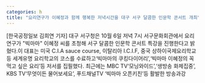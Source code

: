 ```yaml
---
categories: h
title: "요리연구가 이혜정과 함께 행복한 저녁시간을 대구 서구 달콤한 인문학 콘서트 개최"
---
```

[한국공정일보 김희연 기자] 대구 서구청은 10월 6일 저녁 7시 서구문화회관에서 요리연구가 "빅마마" 이혜정 씨를 초청해 서구 달콤한 인문학 콘서트 특강을 진행한다고 밝혔다.이 대표는 미국 C.I.A sauce course, 이탈리아 I.C.I.F, 중국 상하이국제요리학교 등 세계유명 요리학교의 코스를 수료하고‘빅마마의 쿠킹다이어리’,‘빅마마 이혜정의 꼭 먹고 싶은 요리’등 저서를 집필했다. 최근에는 MBC TV‘모닝와이드’,‘생방송 화제집중’, KBS TV‘무엇이든 물어보세요’, 푸드채널TV ‘빅마마 오픈키친’등 활발한 방송과강